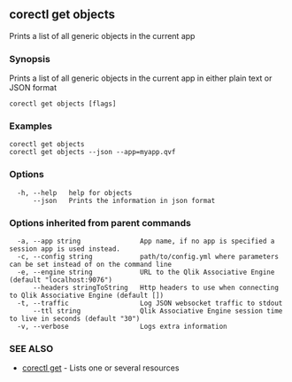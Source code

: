 ## corectl get objects

Prints a list of all generic objects in the current app

### Synopsis

Prints a list of all generic objects in the current app in either plain text or JSON format

```
corectl get objects [flags]
```

### Examples

```
corectl get objects
corectl get objects --json --app=myapp.qvf
```

### Options

```
  -h, --help   help for objects
      --json   Prints the information in json format
```

### Options inherited from parent commands

```
  -a, --app string               App name, if no app is specified a session app is used instead.
  -c, --config string            path/to/config.yml where parameters can be set instead of on the command line
  -e, --engine string            URL to the Qlik Associative Engine (default "localhost:9076")
      --headers stringToString   Http headers to use when connecting to Qlik Associative Engine (default [])
  -t, --traffic                  Log JSON websocket traffic to stdout
      --ttl string               Qlik Associative Engine session time to live in seconds (default "30")
  -v, --verbose                  Logs extra information
```

### SEE ALSO

* [corectl get](corectl_get.md)	 - Lists one or several resources

